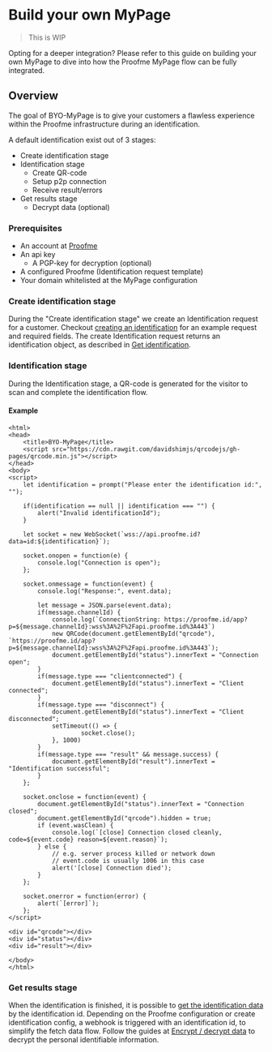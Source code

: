 # Build your own MyPage

> This is WIP

Opting for a deeper integration?
Please refer to this guide on building your own MyPage to dive into how the Proofme MyPage flow can be fully integrated.

## Overview

The goal of BYO-MyPage is to give your customers a flawless experience within the Proofme infrastructure during an identification.

A default identification exist out of 3 stages:
* Create identification stage
* Identification stage
  * Create QR-code
  * Setup p2p connection
  * Receive result/errors
* Get results stage
  * Decrypt data (optional)

### Prerequisites
* An account at [Proofme](https://dashboard.proofme.id)
* An api key
  * A PGP-key for decryption (optional)
* A configured Proofme (Identification request template)
* Your domain whitelisted at the MyPage configuration

### Create identification stage

During the "Create identification stage" we create an Identification request for a customer.
Checkout [creating an identification](/api/v1/identification/post_identification.md) for an example request and required fields.
The create Identification request returns an identification object, as described in [Get identification](/api/v1/identification/get_identification.md).

### Identification stage

During the Identification stage, a QR-code is generated for the visitor to scan and complete the identification flow.

#### Example

```
<html>
<head>
    <title>BYO-MyPage</title>
    <script src="https://cdn.rawgit.com/davidshimjs/qrcodejs/gh-pages/qrcode.min.js"></script>
</head>
<body>
<script>
    let identification = prompt("Please enter the identification id:", "");

    if(identification == null || identification === "") {
        alert("Invalid identificationId");
    }

    let socket = new WebSocket(`wss://api.proofme.id?data=id:${identification}`);

    socket.onopen = function(e) {
        console.log("Connection is open");
    };

    socket.onmessage = function(event) {
        console.log("Response:", event.data);

        let message = JSON.parse(event.data);
        if(message.channelId) {
            console.log(`ConnectionString: https://proofme.id/app?p=${message.channelId}:wss%3A%2F%2Fapi.proofme.id%3A443`)
            new QRCode(document.getElementById("qrcode"), `https://proofme.id/app?p=${message.channelId}:wss%3A%2F%2Fapi.proofme.id%3A443`);
            document.getElementById("status").innerText = "Connection open";
        }
        if(message.type === "clientconnected") {
            document.getElementById("status").innerText = "Client connected";
        }
        if(message.type === "disconnect") {
            document.getElementById("status").innerText = "Client disconnected";
            setTimeout(() => {
                    socket.close();
            }, 1000)
        }
        if(message.type === "result" && message.success) {
            document.getElementById("result").innerText = "Identification successful";
        }
    };

    socket.onclose = function(event) {
        document.getElementById("status").innerText = "Connection closed";
        document.getElementById("qrcode").hidden = true;
        if (event.wasClean) {
            console.log(`[close] Connection closed cleanly, code=${event.code} reason=${event.reason}`);
        } else {
            // e.g. server process killed or network down
            // event.code is usually 1006 in this case
            alert('[close] Connection died');
        }
    };

    socket.onerror = function(error) {
        alert(`[error]`);
    };
</script>

<div id="qrcode"></div>
<div id="status"></div>
<div id="result"></div>

</body>
</html>
```

### Get results stage

When the identification is finished, it is possible to [get the identification data](/api/v1/identification/get_identification_data.md) by the identification id.
Depending on the Proofme configuration or create identification config, a webhook is triggered with an identification id, to simplify the fetch data flow.
Follow the guides at [Encrypt / decrypt data](/encryption/overview.md) to decrypt the personal identifiable information.


